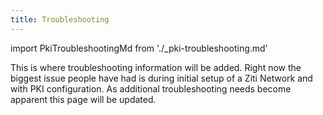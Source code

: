 ```yaml
---
title: Troubleshooting
---
```


import PkiTroubleshootingMd from './_pki-troubleshooting.md'

This is where troubleshooting information will be added. Right now the biggest issue people have had is during initial
setup of a Ziti Network and with PKI configuration. As additional troubleshooting needs become apparent this page will
be updated.

<PkiTroubleshootingMd />
